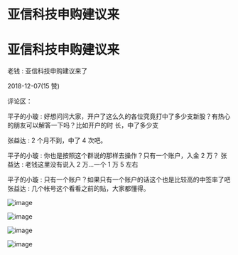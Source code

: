 # 亚信科技申购建议来

# 亚信科技申购建议来

老钱 : 亚信科技申购建议来了

2018-12-07(15 赞)

评论区：

平子的小璇 : 好想问问大家，开户了这么久的各位究竟打中了多少支新股？有热心的朋友可以解答一下吗？比如开户的时 长，中了多少支

张益达 : 2 个月不到，中了 4 次吧。

平子的小璇 : 你也是按照这个群说的那样去操作？只有一个账户，入金 2 万？ 张益达 : 老钱这里没有说入 2 万…一个 1 万 5 左右

平子的小璇 : 只有一个账户？如果只有一个账户的话这个也是比较高的中签率了吧 张益达 : 几个帐号这个看看之前的贴，大家都懂得。

![image](img/Image_348.png)

![image](img/Image_349.png)

![image](img/Image_350.png)

![image](img/Image_351.png)